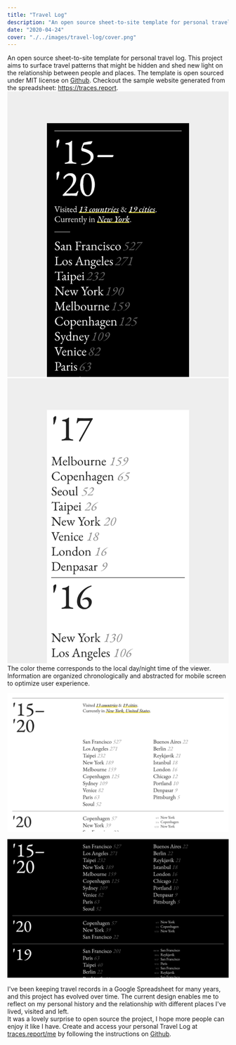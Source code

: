 ```yaml
---
title: "Travel Log"
description: "An open source sheet-to-site template for personal travel log"
date: "2020-04-24"
cover: "./../images/travel-log/cover.png"
---
```


<div class="text">An open source sheet-to-site template for personal travel log. This project aims to surface travel patterns that might be hidden and shed new light on the relationship between people and places. The template is open sourced under MIT license on <a href="https://github.com/yuinchien/traces.report" target="_blank">Github</a>. Checkout the sample website generated from the spreadsheet: <a href="https://traces.report" target="_blank">https://traces.report</a>.</div>

<div class="row two">
  <img src="./../images/travel-log/300.png" />
  <img src="./../images/travel-log/201.png" />
</div>

<div class="text">The color theme corresponds to the local day/night time of the viewer. Information are organized chronologically and abstracted for mobile screen to optimize user experience.</div>

![Travel Log](./../images/travel-log/101.png)

![Travel Log](./../images/travel-log/100.png)

<div class="text">I've been keeping travel records in a Google Spreadsheet for many years, and this project has evolved over time. The current design enables me to reflect on my personal history and the relationship with different places I've lived, visited and left. </div>

<div class="text">It was a lovely surprise to open source the project, I hope more people can enjoy it like I have. Create and access your personal Travel Log at <a href="/me">traces.report/me</a> by following the instructions on <a href="https://github.com/yuinchien/traces.report">Github</a>.</div>
